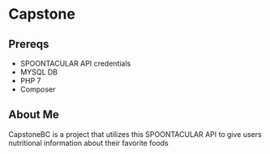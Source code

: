 # Capstone 

## Prereqs
- SPOONTACULAR API credentials
- MYSQL DB
- PHP 7
- Composer

## About Me

CapstoneBC is a project that utilizes this SPOONTACULAR API to give users nutritional information about their favorite foods